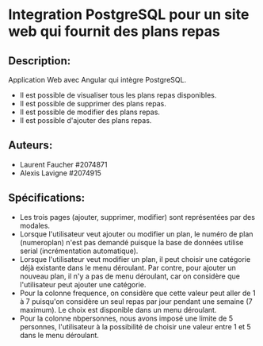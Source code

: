 # Integration PostgreSQL pour un site web qui fournit des plans repas

## Description:
Application Web avec Angular qui intègre PostgreSQL.
- Il est possible de visualiser tous les plans repas disponibles.
- Il est possible de supprimer des plans repas.
- Il est possible de modifier des plans repas.
- Il est possible d'ajouter des plans repas.

## Auteurs:
- Laurent Faucher #2074871
- Alexis Lavigne #2074915

## Spécifications: 
- Les trois pages (ajouter, supprimer, modifier) sont représentées par des modales.
- Lorsque l'utilisateur veut ajouter ou modifier un plan, le numéro de plan (numeroplan) n'est pas demandé puisque la base de données utilise serial (incrémentation automatique).
- Lorsque l'utilisateur veut modifier un plan, il peut choisir une catégorie déjà existante dans le menu déroulant. Par contre, pour ajouter un nouveau plan, il n'y a pas de menu déroulant, car on considère que l'utilisateur peut ajouter une catégorie.
- Pour la colonne frequence, on considère que cette valeur peut aller de 1 à 7 puisqu'on considère un seul repas par jour pendant une semaine (7 maximum). Le choix est disponible dans un menu déroulant.
- Pour la colonne nbpersonnes, nous avons imposé une limite de 5 personnes, l'utilisateur à la possibilité de choisir une valeur entre 1 et 5 dans le menu déroulant.

